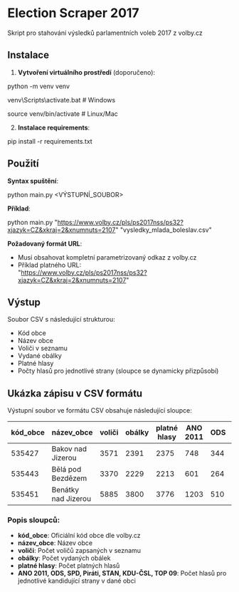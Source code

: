 # Election Scraper 2017

Skript pro stahování výsledků parlamentních voleb 2017 z volby.cz

## Instalace

1. **Vytvoření virtuálního prostředí** (doporučeno):

python -m venv venv

venv\Scripts\activate.bat # Windows

source venv/bin/activate # Linux/Mac

2. **Instalace requirements**:

pip install -r requirements.txt

## Použití

**Syntax spuštění**:

python main.py <URL> <VÝSTUPNÍ_SOUBOR>

**Příklad**:

python main.py "https://www.volby.cz/pls/ps2017nss/ps32?xjazyk=CZ&xkraj=2&xnumnuts=2107" "vysledky_mlada_boleslav.csv"

**Požadovaný formát URL**:
- Musí obsahovat kompletní parametrizovaný odkaz z volby.cz
- Příklad platného URL:  
  "https://www.volby.cz/pls/ps2017nss/ps32?xjazyk=CZ&xkraj=2&xnumnuts=2107"

## Výstup

Soubor CSV s následující strukturou:
- Kód obce
- Název obce
- Voliči v seznamu
- Vydané obálky
- Platné hlasy
- Počty hlasů pro jednotlivé strany (sloupce se dynamicky přizpůsobí)

## Ukázka zápisu v CSV formátu

Výstupní soubor ve formátu CSV obsahuje následující sloupce:

| kód_obce | název_obce           | voliči | obálky | platné hlasy | ANO 2011 | ODS | SPD | Piráti | STAN | KDU-ČSL | TOP 09 |
|----------|----------------------|--------|--------|--------------|----------|-----|-----|--------|------|---------|--------|
| 535427   | Bakov nad Jizerou    | 3571   | 2391   | 2375         | 748      | 344 | 267 | 224    | 224  | 76      | 71     |
| 535443   | Bělá pod Bezdězem    | 3370   | 2229   | 2213         | 601      | 264 | 265 | 199    | 194  | 66      | 61     |
| 535451   | Benátky nad Jizerou  | 5885   | 3800   | 3776         | 1203     | 510 | 393 | 372    | 291  | 138     | 113    |

### Popis sloupců:

- **kód_obce**: Oficiální kód obce dle volby.cz
- **název_obce**: Název obce
- **voliči**: Počet voličů zapsaných v seznamu
- **obálky**: Počet vydaných obálek
- **platné hlasy**: Počet platných hlasů
- **ANO 2011, ODS, SPD, Piráti, STAN, KDU-ČSL, TOP 09**: Počet hlasů pro jednotlivé kandidující strany v dané obci



